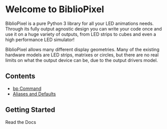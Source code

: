 # Welcome to BiblioPixel

BiblioPixel is a pure Python 3 library for all your LED animations
needs. Through its fully output agnostic design you can write your code
once and use it on a huge variety of outputs, from LED strips to cubes
and even a high performance LED simulator!

BiblioPixel allows many different display geometries. Many of the
existing hardware models are LED strips, matrixes or circles, but there
are no real limits on what the output device can be, due to the output
drivers model.

Contents
--------

* [bp Command](bp-Command.md)
* [Aliases and Defaults](Aliases-and-defaults.md)

## Getting Started

Read the Docs
